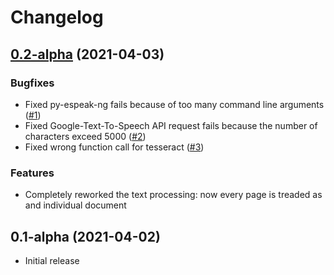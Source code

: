 # Changelog

## [0.2-alpha](https://www.github.com/rmainer/pdf2mp3/compare/v0.1-alpha...v0.2-alpha) (2021-04-03)

### Bugfixes

* Fixed py-espeak-ng fails because of too many command line arguments ([#1](https://github.com/rmainer/pdf2mp3/issues/1))
* Fixed Google-Text-To-Speech API request fails because the number of characters exceed 5000 ([#2](https://github.com/rmainer/pdf2mp3/issues/2))
* Fixed wrong function call for tesseract ([#3](https://github.com/rmainer/pdf2mp3/issues/3))

### Features

* Completely reworked the text processing: now every page is treaded as and individual document

## 0.1-alpha (2021-04-02)

* Initial release

